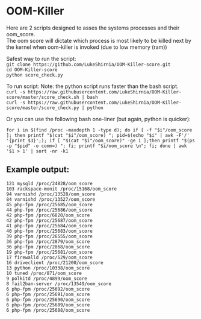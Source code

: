 # OOM-Killer
Here are 2 scripts designed to asses the systems processes and their oom_score. <br>
The oom score will dictate which process is most likely to be killed next by the kernel when oom-killer is invoked (due to low memory (ram))
 
  
Safest way to run the script: <br>
`git clone https://github.com/LukeShirnia/OOM-Killer-score.git` <br>
`cd OOM-Killer-score` <br>
`python score_check.py` <br>

To run script:
Note: the python script runs faster than the bash script. <br>
`curl -s https://raw.githubusercontent.com/LukeShirnia/OOM-Killer-score/master/score_check.sh | bash` <br>
`curl -s https://raw.githubusercontent.com/LukeShirnia/OOM-Killer-score/master/score_check.py | python`


Or you can use the following bash one-liner (but again, python is quicker):

 `for i in $(find /proc -maxdepth 1 -type d); do if [ -f "$i"/oom_score ]; then printf "$(cat "$i"/oom_score) "; pid=$(echo "$i" | awk -F'/' '{print $3}';); if [ "$(cat "$i"/oom_score)" -ge 1 ];then printf "$(ps -p "$pid" -o comm=) "; fi; printf "$i/oom_score \n"; fi; done | awk '$1 > 1' | sort -nr -k1 `
 

## Example output:


```
121 mysqld /proc/24828/oom_score
103 rackspace-monit /proc/15168/oom_score 
94 varnishd /proc/13528/oom_score 
84 varnishd /proc/13527/oom_score 
45 php-fpm /proc/25685/oom_score 
44 php-fpm /proc/25686/oom_score 
42 php-fpm /proc/6820/oom_score 
42 php-fpm /proc/25687/oom_score 
41 php-fpm /proc/25684/oom_score 
40 php-fpm /proc/25683/oom_score 
39 php-fpm /proc/26555/oom_score 
36 php-fpm /proc/2879/oom_score 
36 php-fpm /proc/2868/oom_score 
19 php-fpm /proc/25681/oom_score 
17 firewalld /proc/529/oom_score 
16 driveclient /proc/21200/oom_score 
13 python /proc/10338/oom_score 
10 tuned /proc/871/oom_score 
9 polkitd /proc/4899/oom_score 
8 fail2ban-server /proc/13549/oom_score 
6 php-fpm /proc/25692/oom_score 
6 php-fpm /proc/25691/oom_score 
6 php-fpm /proc/25690/oom_score 
6 php-fpm /proc/25689/oom_score 
6 php-fpm /proc/25688/oom_score
```
